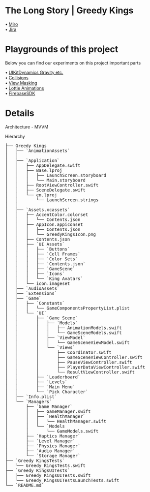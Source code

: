 # The Long Story | Greedy Kings

• [Miro](https://miro.com/app/board/uXjVMkG03_8=/?share_link_id=134224966956) <br/>
• [Jira](https://the-long-story.atlassian.net/jira/software/projects/LS/boards/1)


# Playgrounds of this project 
Below you can find our experiments on this project important parts

• [UIKitDynamics Gravity etc.](https://github.com/surenpoghosian/UikitDynamicsExperiments) <br/>
• [Collisions](https://github.com/GarikHovsepyan/UIKitDynamicsCollisionTests) <br/>
• [View Masking](https://github.com/surenpoghosian/viewMaskingExperiment) <br/>
• [Lottie Animations](https://github.com/surenpoghosian/LottieAnimationsiOS) <br/>
• [FirebaseSDK](https://github.com/surenpoghosian/FirebaseSDKTest) 



# Details

Architecture - MVVM

Hierarchy
<pre>
├── Greedy Kings
│   ├── `AnimationAssets`
│   │   
│   ├── `Application`
│   │   ├── AppDelegate.swift
│   │   ├── Base.lproj
│   │   │   ├── LaunchScreen.storyboard
│   │   │   └── Main.storyboard
│   │   ├── RootViewController.swift
│   │   ├── SceneDelegate.swift
│   │   └── en.lproj
│   │       └── LaunchScreen.strings
│   │
│   ├── `Assets.xcassets`
│   │   ├── AccentColor.colorset
│   │   │   └── Contents.json
│   │   ├── AppIcon.appiconset
│   │   │   ├── Contents.json
│   │   │   └── GreedyKingsIcon.png
│   │   ├── Contents.json
│   │   ├── `UI Assets`
│   │   │   ├── `Buttons`
│   │   │   ├── `Cell Frames`
│   │   │   ├── `Color Sets`
│   │   │   ├── `Contents.json`
│   │   │   ├── `GameScene`
│   │   │   ├── `Icons`
│   │   │   └── `King Avatars`
│   │   └── icon.imageset
│   ├── `AudioAssets`
│   ├── `Extensions`
│   ├── `Game`
│   │   ├── `Constants`
│   │   │   └── GameComponentsPropertyList.plist
│   │   └── `UI`
│   │       ├── `Game Scene`
│   │       │   ├── `Models`
│   │       │   │   ├── AnimationModels.swift
│   │       │   │   └── GameSceneModels.swift
│   │       │   ├── `ViewModel`
│   │       │   │   └── GameSceneViewModel.swift
│   │       │   └── `Views`
│   │       │       ├── Coordinator.swift
│   │       │       ├── GameSceneViewController.swift
│   │       │       ├── PauseViewController.swift
│   │       │       ├── PlayerDataViewController.swift
│   │       │       └── ResultViewController.swift
│   │       ├── `Leaderboard`
│   │       ├── `Levels`
│   │       ├── `Main Menu`
│   │       └── `Pick Character`
│   ├── `Info.plist`
│   └── `Managers`
│       ├── `Game Manager`
│       │   ├── GameManager.swift
│       │   ├── `HealthManager`
│       │   │   └── HealthManager.swift
│       │   └── `Models
│       │       └── GameModels.swift
│       ├── `Haptics Manager`
│       ├── `Level Manager`
│       ├── `Physics Manager`
│       ├── `Audio Manager`
│       └── `Storage Manager`
├── `Greedy KingsTests`
│   └── Greedy_KingsTests.swift
├── `Greedy KingsUITests`
│   ├── Greedy_KingsUITests.swift
│   └── Greedy_KingsUITestsLaunchTests.swift
└── `README.md`
</pre>
